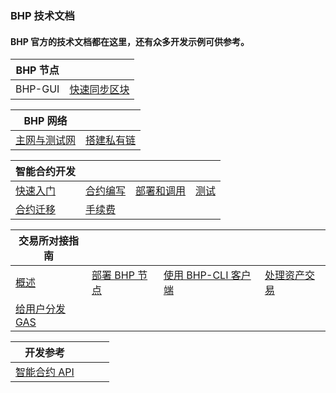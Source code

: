 ### BHP 技术文档

#### BHP 官方的技术文档都在这里，还有众多开发示例可供参考。

| BHP 节点 |                                    |
| -------- | ---------------------------------- |
| BHP-GUI  | [快速同步区块](node/syncblocks.md) |

| BHP 网络                           |                                        |
| ---------------------------------- | -------------------------------------- |
| [主网与测试网](network/network.md) | [搭建私有链](network/private-chain.md) |

| 智能合约开发                                   |                                           |                                              |                               |
| ---------------------------------------------- | ----------------------------------------- | -------------------------------------------- | ----------------------------- |
| [快速入门](smartcontract/start/preparation.md) | [合约编写](smartcontract/write/basics.md) | [部署和调用](smartcontract/deploy/deploy.md) | [测试](smartcontract/test.md) |
| [合约迁移](smartcontract/migrate.md)           | [手续费](smartcontract/fees.md)           |                                              |                               |

| 交易所对接指南                   |                                         |                                           |                                        |
| -------------------------------- | --------------------------------------- | ----------------------------------------- | -------------------------------------- |
| [概述](exchange/general.md)      | [部署 BHP 节点](exchange/deploynode.md) | [使用 BHP-CLI 客户端](exchange/client.md) | [处理资产交易](exchange/tansaction.md) |
| [给用户分发GAS](exchange/gas.md) |                                         |                                           |                                        |

| 开发参考                                   |      |      |      |
| ------------------------------------------ | ---- | ---- | ---- |
| [智能合约 API](reference/scapi/api/bhp.md) |      |      |      |

<link href="index.css" rel="stylesheet" />

